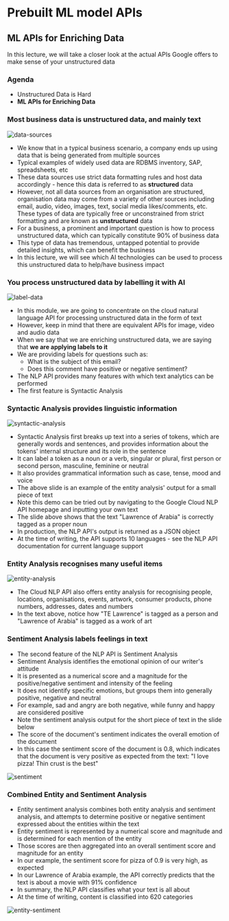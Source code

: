 # Prebuilt ML model APIs

## ML APIs for Enriching Data

In this lecture, we will take a closer look at the actual APIs Google offers to make sense of your unstructured data

### Agenda

- Unstructured Data is Hard
- **ML APIs for Enriching Data**

### Most business data is unstructured data, and mainly text

![data-sources](./images/data-sources.jfif)

- We know that in a typical business scenario, a company ends up using data that is being generated from multiple sources
- Typical examples of widely used data are RDBMS inventory, SAP, spreadsheets, etc
- These data sources use strict data formatting rules and host data accordingly - hence this data is referred to as **structured** data
- However, not all data sources from an organisation are structured, organisation data may come from a variety of other sources including email, audio, video, images, text, social media likes/comments, etc. These types of data are typically free or unconstrained from strict formatting and are known as **unstructured** data
- For a business, a prominent and important question is how to process unstructured data, which can typically constitute 90% of business data
- This type of data has tremendous, untapped potential to provide detailed insights, which can benefit the business
- In this lecture, we will see which AI technologies can be used to process this unstructured data to help/have business impact

### You process unstructured data by labelling it with AI

![label-data](./images/labelling-data.jfif)

- In this module, we are going to concentrate on the cloud natural language API for processing unstructured data in the form of text
- However, keep in mind that there are equivalent APIs for image, video and audio data
- When we say that we are enriching unstructured data, we are saying that **we are applying labels to it**
- We are providing labels for questions such as:
  - What is the subject of this email?
  - Does this comment have positive or negative sentiment?
- The NLP API provides many features with which text analytics can be performed
- The first feature is Syntactic Analysis

### Syntactic Analysis provides linguistic information

![syntactic-analysis](./images/syntactic-analysis.PNG)

- Syntactic Analysis first breaks up text into a series of tokens, which are generally words and sentences, and provides information about the tokens' internal structure and its role in the sentence
- It can label a token as a noun or a verb, singular or plural, first person or second person, masculine, feminine or neutral
- It also provides grammatical information such as case, tense, mood and voice
- The above slide is an example of the entity analysis' output for a small piece of text
- Note this demo can be tried out by navigating to the Google Cloud NLP API homepage and inputting your own text
- The slide above shows that the text "Lawrence of Arabia" is correctly tagged as a proper noun
- In production, the NLP API's output is returned as a JSON object
- At the time of writing, the API supports 10 languages - see the NLP API documentation for current language support

### Entity Analysis recognises many useful items

![entity-analysis](./images/entity-analysis.JPG)

- The Cloud NLP API also offers entity analysis for recognising people, locations, organisations, events, artwork, consumer products, phone numbers, addresses, dates and numbers
- In the text above, notice how "TE Lawrence" is tagged as a person and "Lawrence of Arabia" is tagged as a work of art

### Sentiment Analysis labels feelings in text

- The second feature of the NLP API is Sentiment Analysis
- Sentiment Analysis identifies the emotional opinion of our writer's attitude
- It is presented as a numerical score and a magnitude for the positive/negative sentiment and intensity of the feeling
- It does not identify specific emotions, but groups them into generally positive, negative and neutral
- For example, sad and angry are both negative, while funny and happy are considered positive
- Note the sentiment analysis output for the short piece of text in the slide below
- The score of the document's sentiment indicates the overall emotion of the document
- In this case the sentiment score of the document is 0.8, which indicates that the document is very positive as expected from the text: "I love pizza! Thin crust is the best"

![sentiment](./images/sentiment.PNG)

### Combined Entity and Sentiment Analysis

- Entity sentiment analysis combines both entity analysis and sentiment analysis, and attempts to determine positive or negative sentiment expressed about the entities within the text
- Entity sentiment is represented by a numerical score and magnitude and is determined for each mention of the entity
- Those scores are then aggregated into an overall sentiment score and magnitude for an entity
- In our example, the sentiment score for pizza of 0.9 is very high, as expected
- In our Lawrence of Arabia example, the API correctly predicts that the text is about a movie with 91% confidence
- In summary, the NLP API classifies what your text is all about
- At the time of writing, content is classified into 620 categories

![entity-sentiment](./images/entity-sentiment.PNG)